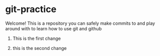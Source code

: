 # git-practice

Welcome! This is a repository you can safely make commits to and play around with to learn how to use git and github

1) This is the first change

2) this is the second change